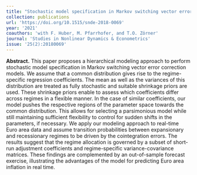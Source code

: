 ```yaml
---
title: "Stochastic model specification in Markov switching vector error correction models"
collection: publications
url: 'https://doi.org/10.1515/snde-2018-0069'
year: '2021'
coauthors: 'with F. Huber, M. Pfarrhofer, and T.O. Zörner'
journal: 'Studies in Nonlinear Dynamics & Econometrics'
issue: '25(2):20180069'
---
```

**Abstract.** This paper proposes a hierarchical modeling approach to perform stochastic model specification in Markov switching vector error correction models. We assume that a common distribution gives rise to the regime-specific regression coefficients. The mean as well as the variances of this distribution are treated as fully stochastic and suitable shrinkage priors are used. These shrinkage priors enable to assess which coefficients differ across regimes in a flexible manner. In the case of similar coefficients, our model pushes the respective regions of the parameter space towards the common distribution. This allows for selecting a parsimonious model while still maintaining sufficient flexibility to control for sudden shifts in the parameters, if necessary. We apply our modeling approach to real-time Euro area data and assume transition probabilities between expansionary and recessionary regimes to be driven by the cointegration errors. The results suggest that the regime allocation is governed by a subset of short-run adjustment coefficients and regime-specific variance-covariance matrices. These findings are complemented by an out-of-sample forecast exercise, illustrating the advantages of the model for predicting Euro area inflation in real time.
